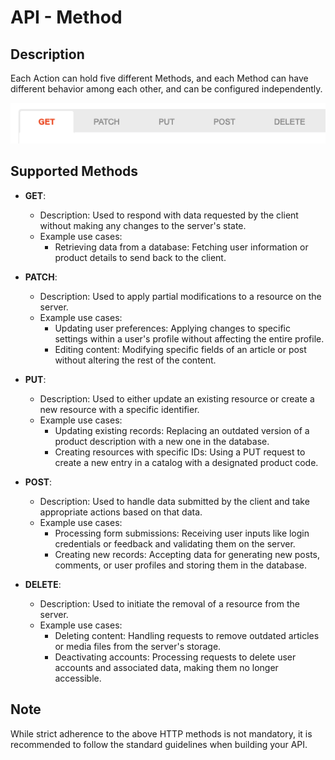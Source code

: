 # API - Method

## Description

Each Action can hold five different Methods, and each Method can have different behavior among each other, and can be
configured independently.

![Method tab](Method-tab.png)

## Supported Methods

* **GET**:
    * Description: Used to respond with data requested by the client without making any changes to the server's state.
    * Example use cases:
        * Retrieving data from a database: Fetching user information or product details to send back to the client.

* **PATCH**:
    * Description: Used to apply partial modifications to a resource on the server.
    * Example use cases:
        * Updating user preferences: Applying changes to specific settings within a user's profile without affecting the
          entire profile.
        * Editing content: Modifying specific fields of an article or post without altering the rest of the content.

* **PUT**:
    * Description: Used to either update an existing resource or create a new resource with a specific identifier.
    * Example use cases:
        * Updating existing records: Replacing an outdated version of a product description with a new one in the
          database.
        * Creating resources with specific IDs: Using a PUT request to create a new entry in a catalog with a designated
          product code.

* **POST**:
    * Description: Used to handle data submitted by the client and take appropriate actions based on that data.
    * Example use cases:
        * Processing form submissions: Receiving user inputs like login credentials or feedback and validating them on
          the server.
        * Creating new records: Accepting data for generating new posts, comments, or user profiles and storing them in
          the database.

* **DELETE**:
    * Description: Used to initiate the removal of a resource from the server.
    * Example use cases:
        * Deleting content: Handling requests to remove outdated articles or media files from the server's storage.
        * Deactivating accounts: Processing requests to delete user accounts and associated data, making them no longer
          accessible.

## Note

While strict adherence to the above HTTP methods is not mandatory, it is recommended to follow the standard guidelines when building your API.
